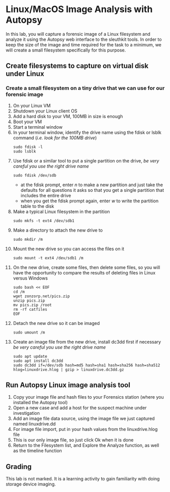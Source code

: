 # Linux/MacOS Image Analysis with Autopsy

In this lab, you will capture a forensic image of a Linux filesystem and analyze it using the Autopsy web interface to the sleuthkit tools. In order to keep the size of the image and time required for the task to a minimum, we will create a small filesystem specifically for this purpose.

## Create filesystems to capture on virtual disk under Linux

### Create a small filesystem on a tiny drive that we can use for our forensic image
   1. On your Linux VM
   1. Shutdown your Linux client OS
   1. Add a hard disk to your VM, 100MB in size is enough
   1. Boot your VM
   1. Start a terminal window
   1. In your terminal window, identify the drive name using the fdisk or lsblk command (_i.e. look for the 100MB drive_)
      ```
      sudo fdisk -l
      sudo lsblk
      ```
   1. Use fdisk or a similar tool to put a single partition on the drive, *be very careful you use the right drive name*
      ```
      sudo fdisk /dev/sdb
      ```
      * at the fdisk prompt, enter *n* to make a new partition and just take the defaults for all questions it asks so that you get a single partition that includes the entire drive
      * when you get the fdisk prompt again, enter *w* to write the partition table to the disk
   1. Make a typical Linux filesystem in the partition
      ```
      sudo mkfs -t ext4 /dev/sdb1
      ```
   1. Make a directory to attach the new drive to
      ```
      sudo mkdir /m
      ```
   1. Mount the new drive so you can access the files on it
      ```
      sudo mount -t ext4 /dev/sdb1 /m
      ```
   1. On the new drive, create some files, then delete some files, so you will have the opportunity to compare the results of deleting files in Linux versus Windows
      ```
      sudo bash << EOF
      cd /m
      wget zonzorp.net/pics.zip
      unzip pics.zip
      mv pics.zip /root
      rm -rf catfiles
      EOF
      ```
   1. Detach the new drive so it can be imaged
      ```
      sudo umount /m
      ```
   1. Create an image file from the new drive, install dc3dd first if necessary *be very careful you use the right drive name*
      ```
      sudo apt update
      sudo apt install dc3dd
      sudo dc3dd if=/dev/sdb hash=md5 hash=sha1 hash=sha256 hash=sha512 hlog=linuxdrive.hlog | gzip > linuxdrive.dc3dd.gz
      ```

## Run Autopsy Linux image analysis tool
   1. Copy your image file and hash files to your Forensics station (where you installed the Autopsy tool)
   1. Open a new case and add a host for the suspect machine under investigation
   1. Add an image file data source, using the image file we just captured named linuxdrive.dd
   1. For image file import, put in your hash values from the linuxdrive.hlog file
   1. This is our only image file, so just click Ok when it is done
   1. Return to the Filesystem list, and Explore the Analyze function, as well as the timeline function

## Grading
This lab is not marked. It is a learning activity to gain familiarity with doing storage device imaging.
